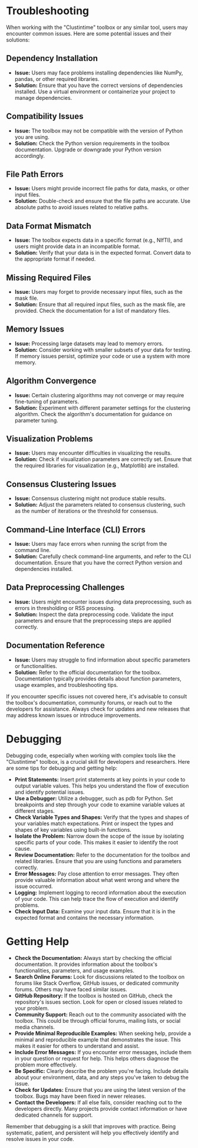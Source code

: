 # Troubleshooting

When working with the "Clustintime" toolbox or any similar tool, users may encounter common issues. Here are some potential issues and their solutions:

## Dependency Installation
- **Issue:** Users may face problems installing dependencies like NumPy, pandas, or other required libraries.
- **Solution:** Ensure that you have the correct versions of dependencies installed. Use a virtual environment or containerize your project to manage dependencies.
## Compatibility Issues
- **Issue:** The toolbox may not be compatible with the version of Python you are using.
- **Solution:** Check the Python version requirements in the toolbox documentation. Upgrade or downgrade your Python version accordingly.
## File Path Errors
- **Issue:** Users might provide incorrect file paths for data, masks, or other input files.
- **Solution:** Double-check and ensure that the file paths are accurate. Use absolute paths to avoid issues related to relative paths.
## Data Format Mismatch
- **Issue:** The toolbox expects data in a specific format (e.g., NIfTI), and users might provide data in an incompatible format.
- **Solution:** Verify that your data is in the expected format. Convert data to the appropriate format if needed.
## Missing Required Files
- **Issue:** Users may forget to provide necessary input files, such as the mask file.
- **Solution:** Ensure that all required input files, such as the mask file, are provided. Check the documentation for a list of mandatory files.
## Memory Issues
- **Issue:** Processing large datasets may lead to memory errors.
- **Solution:** Consider working with smaller subsets of your data for testing. If memory issues persist, optimize your code or use a system with more memory.
## Algorithm Convergence
- **Issue:** Certain clustering algorithms may not converge or may require fine-tuning of parameters.
- **Solution:** Experiment with different parameter settings for the clustering algorithm. Check the algorithm's documentation for guidance on parameter tuning.
## Visualization Problems
- **Issue:** Users may encounter difficulties in visualizing the results.
- **Solution:** Check if visualization parameters are correctly set. Ensure that the required libraries for visualization (e.g., Matplotlib) are installed.
## Consensus Clustering Issues
- **Issue:** Consensus clustering might not produce stable results.
- **Solution:** Adjust the parameters related to consensus clustering, such as the number of iterations or the threshold for consensus.
## Command-Line Interface (CLI) Errors
- **Issue:** Users may face errors when running the script from the command line.
- **Solution:** Carefully check command-line arguments, and refer to the CLI documentation. Ensure that you have the correct Python version and dependencies installed.
## Data Preprocessing Challenges
- **Issue:** Users might encounter issues during data preprocessing, such as errors in thresholding or RSS processing.
- **Solution:** Inspect the data preprocessing code. Validate the input parameters and ensure that the preprocessing steps are applied correctly.
## Documentation Reference
- **Issue:** Users may struggle to find information about specific parameters or functionalities.
- **Solution:** Refer to the official documentation for the toolbox. Documentation typically provides details about function parameters, usage examples, and troubleshooting tips.

If you encounter specific issues not covered here, it's advisable to consult the toolbox's documentation, community forums, or reach out to the developers for assistance. Always check for updates and new releases that may address known issues or introduce improvements.

# Debugging 
Debugging code, especially when working with complex tools like the "Clustintime" toolbox, is a crucial skill for developers and researchers. Here are some tips for debugging and getting help:
- **Print Statements:**
Insert print statements at key points in your code to output variable values. This helps you understand the flow of execution and identify potential issues.
- **Use a Debugger:**
Utilize a debugger, such as pdb for Python. Set breakpoints and step through your code to examine variable values at different stages.
- **Check Variable Types and Shapes:**
Verify that the types and shapes of your variables match expectations. Print or inspect the types and shapes of key variables using built-in functions.
- **Isolate the Problem:**
Narrow down the scope of the issue by isolating specific parts of your code. This makes it easier to identify the root cause.
- **Review Documentation:**
Refer to the documentation for the toolbox and related libraries. Ensure that you are using functions and parameters correctly.
- **Error Messages:**
Pay close attention to error messages. They often provide valuable information about what went wrong and where the issue occurred.
- **Logging:**
Implement logging to record information about the execution of your code. This can help trace the flow of execution and identify problems.
- **Check Input Data:**
Examine your input data. Ensure that it is in the expected format and contains the necessary information.

# Getting Help
- **Check the Documentation:**
Always start by checking the official documentation. It provides information about the toolbox's functionalities, parameters, and usage examples.
- **Search Online Forums:**
Look for discussions related to the toolbox on forums like Stack Overflow, GitHub issues, or dedicated community forums. Others may have faced similar issues.
- **GitHub Repository:**
If the toolbox is hosted on GitHub, check the repository's issues section. Look for open or closed issues related to your problem.
- **Community Support:**
Reach out to the community associated with the toolbox. This could be through official forums, mailing lists, or social media channels.
- **Provide Minimal Reproducible Examples:**
When seeking help, provide a minimal and reproducible example that demonstrates the issue. This makes it easier for others to understand and assist.
- **Include Error Messages:**
If you encounter error messages, include them in your question or request for help. This helps others diagnose the problem more effectively.
- **Be Specific:**
Clearly describe the problem you're facing. Include details about your environment, data, and any steps you've taken to debug the issue.
- **Check for Updates:**
Ensure that you are using the latest version of the toolbox. Bugs may have been fixed in newer releases.
- **Contact the Developers:**
If all else fails, consider reaching out to the developers directly. Many projects provide contact information or have dedicated channels for support.

Remember that debugging is a skill that improves with practice. Being systematic, patient, and persistent will help you effectively identify and resolve issues in your code.